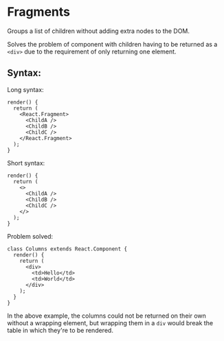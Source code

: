 # Fragments

Groups a list of children without adding extra nodes to the DOM. 

Solves the problem  of component with children having to be returned as a `<div>` due to the requirement of only returning one element.

## Syntax:

Long syntax:

```
render() {
  return (
    <React.Fragment>
      <ChildA />
      <ChildB />
      <ChildC />
    </React.Fragment>
  );
}
```

Short syntax:

```
render() {
  return (
    <>
      <ChildA />
      <ChildB />
      <ChildC />
    </>
  );
}
```

Problem solved:

```
class Columns extends React.Component {
  render() {
    return (
      <div>
        <td>Hello</td>
        <td>World</td>
      </div>
    );
  }
}
```

In the above example, the columns could not be returned on their own without a wrapping element, but wrapping them in a `div` would break the table in which they're to be rendered.